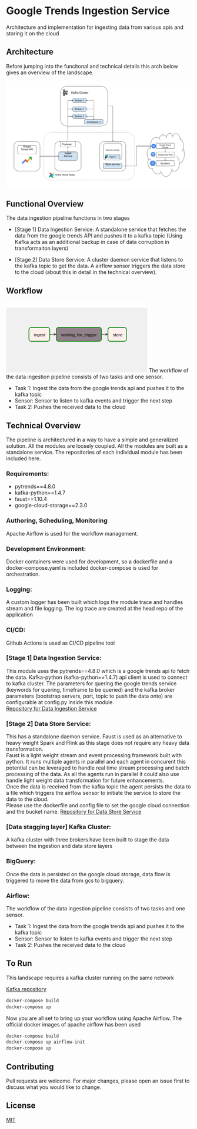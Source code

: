 # Google Trends Ingestion Service

Architecture and implementation for ingesting data from various apis and storing it on the cloud


## Architecture
Before jumping into the funcitonal and technical details this arch below gives an overview of the landscape. 

![Alt text](resources/DataIngestStoreArch.jpg?raw=true "Google Trends Ingestion Service Architecture")

## Functional Overview
The data ingestion pipeline functions in two stages
- [Stage 1] Data Ingestion Service: A standalone service that fetches the data from the google trends API and pushes it to a kafka topic (Using Kafka acts as an additional backup in case of data corruption in transformaiton layers)

- [Stage 2] Data Store Service: A cluster daemon service that listens to the kafka topic to get the data. A airflow sensor triggers the data store to the cloud (about this in detail in the technical overview). 

## Workflow
![Alt text](resources/workflow_airflow.jpg?raw=true "Workflow of the data ingestion pipelin")
The workflow of the data ingestion pipeline consists of two tasks and one sensor. 
- Task 1: Ingest the data from the google trends api and pushes it to the kafka topic
- Sensor: Sensor to listen to kafka events and trigger the next step
- Task 2: Pushes the received data to the cloud

## Technical Overview
The pipeline is architectured in a way to have a simple and generalized solution. All the modules are loosely coupled. All the modules are built as a standalone service. The repositories of each individual module has been included here. 
### Requirements:
- pytrends==4.8.0 
- kafka-python==1.4.7
- faust==1.10.4
- google-cloud-storage==2.3.0

### Authoring, Scheduling, Monitoring
Apache Airflow is used for the workflow management.
### Development Environment: 
Docker containers were used for development, so a dockerfile and a docker-compose.yaml is included docker-compose is used for orchestration. 

### Logging:
A custom logger has been built which logs the module trace and handles stream and file logging. 
The log trace are created at the head repo of the application
### CI/CD:
Github Actions is used as CI/CD pipeline tool

### [Stage 1] Data Ingestion Service:
This module uses the pytrends==4.8.0 which is a google trends api to fetch the data. Kafka-python (kafka-python==1.4.7) api client is used to connect to kafka cluster. 
The parameters for quering the google trends service (keywords for quering, timeframe to be queried) and the kafka broker parameters (bootstrap servers, port, topic to push the data onto) are configurable at config.py inside this module.  
[Repository for Data Ingestion Service](https://github.com/vivek87799/google_trends_ingest.git)

### [Stage 2] Data Store Service:
This has a standalone daemon service. Faust is used as an alternative to heavy weight Spark and Flink as this stage does not require any heavy data transformation.  
Faust is a light weight stream and event processing framework built with python. It runs multiple agents in parallel and each agent in concurent this potential can be leveraged to handle real time stream processing and batch processing of the data. As all the agents run in parallel it could also use handle light weight data transformation for future enhancements.  
Once the data is received from the kafka topic the agent persists the data to a file which triggers the airflow sensor to initiate the service to store the data to the cloud.  
Please use the dockerfile and config file to set the google cloud connection and the bucket name. 
[Repository for Data Store Service](https://github.com/vivek87799/google_trends_store.git)

### [Data stagging layer] Kafka Cluster:
A kafka cluster with three brokers have been built to stage the data between the ingestion and data store layers

### BigQuery:
Once the data is persisted on the google cloud storage, data flow is triggered to move the data from gcs to bigquery.

### Airflow:
The workflow of the data ingestion pipeline consists of two tasks and one sensor. 
- Task 1: Ingest the data from the google trends api and pushes it to the kafka topic
- Sensor: Sensor to listen to kafka events and trigger the next step
- Task 2: Pushes the received data to the cloud


## To Run

This landscape requires a kafka cluster running on the same network

[Kafka repository](https://github.com/vivek87799/kafka.git)


```bash
docker-compose build
docker-compose up
```

Now you are all set to bring up your workflow using Apache Airflow. The official docker images of apache airflow has been used
```bash
docker-compose build
docker-compose up airflow-init
docker-compose up
```

## Contributing
Pull requests are welcome. For major changes, please open an issue first to discuss what you would like to change.

## License
[MIT](https://choosealicense.com/licenses/mit/)